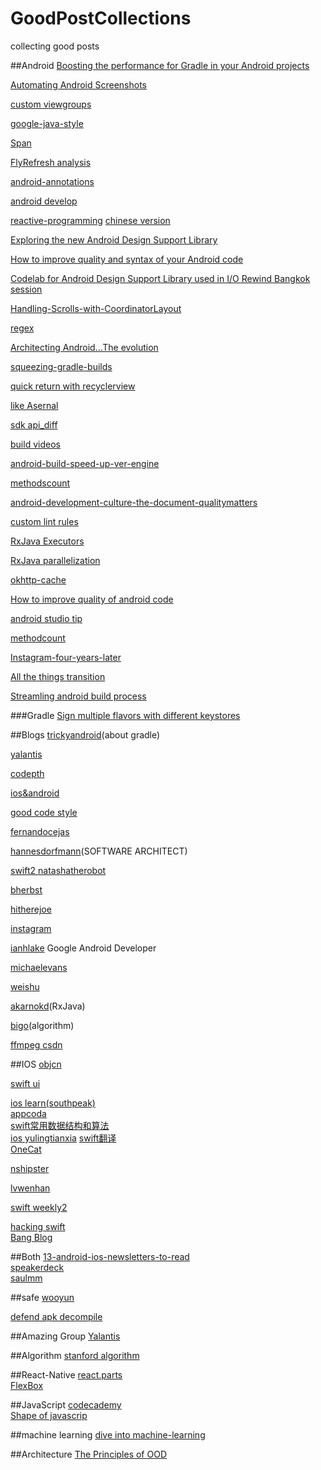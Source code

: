 # GoodPostCollections
collecting good posts

##Android
[Boosting the performance for Gradle in your Android projects](https://medium.com/@erikhellman/boosting-the-performance-for-gradle-in-your-android-projects-6d5f9e4580b6)   

[Automating Android Screenshots](https://medium.com/@swanhtet1992/automating-android-screenshots-5b7574c0621d)  

[custom viewgroups](https://sriramramani.wordpress.com/2015/05/06/custom-viewgroups/)  

[google-java-style](http://google-styleguide.googlecode.com/svn/trunk/javaguide.html)  

[Span](http://flavienlaurent.com/blog/2014/01/31/spans/)     

[FlyRefresh analysis](http://www.race604.com/flyrefresh/)   

[android-annotations](http://tools.android.com/tech-docs/support-annotations)  

[android develop](https://medium.com/google-developers)   

[reactive-programming](https://www.bignerdranch.com/blog/what-is-functional-reactive-programming/)  [chinese version](http://asce1885.gitbooks.io/android-rd-senior-advanced/content/)  

[Exploring the new Android Design Support   Library](https://medium.com/ribot-labs/exploring-the-new-android-design-support-library-b7cda56d2c32)    

[How to improve quality and syntax of your Android code](http://vincentbrison.com/2014/07/19/how-to-improve-quality-and-syntax-of-your-android-code/)  

[Codelab for Android Design Support Library used in I/O Rewind Bangkok   session](http://inthecheesefactory.com/blog/android-design-support-library-codelab/en)  

[Handling-Scrolls-with-CoordinatorLayout](https://guides.codepath.com/android/Handling-Scrolls-with-CoordinatorLayout)

[regex](http://deerchao.net/tutorials/regex/regex.htm)  

[Architecting Android…The evolution](http://fernandocejas.com/2015/07/18/architecting-android-the-evolution/)  

[squeezing-gradle-builds](http://saulmm.github.io/squeezing-gradle-builds/)  

[quick return with recyclerview](https://medium.com/@bherbst/quick-return-with-recyclerview-e70c8da9b4c1)  

[like Asernal](http://www.android-gems.com/)  

[sdk api_diff](http://developer.android.com/sdk/api_diff/23/changes.html)  

[build videos](https://yalantis.com/blog/video-recording-app-development-how-we-built-instagram-for-videos/)  

[android-build-speed-up-ver-engine](https://medium.com/@jsuch2362/android-build-speed-up-ver-english-c76890aa610#.elxkv5hp5)  

[methodscount](http://www.methodscount.com/)  

[android-development-culture-the-document-qualitymatters](http://artemzin.com/blog/android-development-culture-the-document-qualitymatters/)  

[custom lint rules](http://jeremie-martinez.com/2015/12/15/custom-lint-rules/)  

[RxJava Executors](http://tomstechnicalblog.blogspot.com/2016/02/rxjava-understanding-observeon-and.html)  

[RxJava parallelization](http://tomstechnicalblog.blogspot.com/2016/02/rxjava-maximizing-parallelization.html)  

[okhttp-cache](http://www.schibsted.pl/2016/02/hood-okhttps-cache/)  

[How to improve quality of android code](http://vincentbrison.com/2014/07/19/how-to-improve-quality-and-syntax-of-your-android-code/)  

[android studio tip](http://saulmm.github.io/the-powerful-android-studio)  

[methodcount](http://jeroenmols.com/blog/2016/05/06/methodcount/)  

[Instagram-four-years-later](https://engineering.instagram.com/instagram-android-four-years-later-927c166b0201#.euit2auwe)  

[All the things transition](https://medium.com/@andkulikov/animate-all-the-things-transitions-in-android-914af5477d50#.bdkmipsph)  

[Streamling android build process](https://medium.com/@jordanjoz/streamlining-eeros-android-build-process-6a870ef40a89#.scgdfn2i2)

###Gradle
[Sign multiple flavors with different keystores](http://blog.tunebrains.com/2015/10/02/gradle-multi-flavors-signing.html)

##Blogs
[trickyandroid](http://trickyandroid.com/)(about gradle)  

[yalantis](http://yalantis.com/blog/)  

[codepth](https://guides.codepath.com)  

[ios&android](http://www.raywenderlich.com/)

[good code style](http://blog.2baxb.me/)

[fernandocejas](http://fernandocejas.com/)  

[hannesdorfmann](http://hannesdorfmann.com/)(SOFTWARE ARCHITECT)  

[swift2 natashatherobot](http://natashatherobot.com/)     

[bherbst](https://medium.com/@bherbst)  

[hitherejoe](https://medium.com/@hitherejoe)  

[instagram](http://instagram-engineering.tumblr.com/)  

[ianhlake](https://medium.com/@ianhlake) Google Android Developer  

[michaelevans](http://michaelevans.org/)  

[weishu](http://weishu.me/)  

[akarnokd](http://akarnokd.blogspot.com/)(RxJava)  

[bigo](http://bigocheatsheet.com/)(algorithm)  

[ffmpeg csdn](http://blog.csdn.net/leixiaohua1020)

##IOS
[objcn](http://objccn.io/)  

[swift ui](http://www.raywenderlich.com/)  

[ios learn(southpeak)](http://southpeak.github.io/blog/archives/)  
[appcoda](http://www.appcoda.com/)  
[swift常用数据结构和算法](http://waynewbishop.com/swift)  
[ios yulingtianxia](http://yulingtianxia.com/)
[swift翻译](http://swift.gg/)  
[OneCat](http://swifter.tips/)

[nshipster](http://nshipster.com/)  

[lvwenhan](http://lvwenhan.com/)  

[swift weekly2](http://swiftsandbox.io/)  

[hacking swift](https://www.hackingwithswift.com/)  
[Bang Blog](http://blog.cnbang.net/)

##Both
[13-android-ios-newsletters-to-read](http://blog.instabug.com/2015/07/13-android-ios-newsletters-to-read/)    
[speakerdeck](https://speakerdeck.com/)  
[saulmm](http://saulmm.github.io/)

##safe
[wooyun](http://drops.wooyun.org/) 

[defend apk decompile](http://www.freebuf.com/tools/76884.html)  

##Amazing Group
[Yalantis](https://github.com/Yalantis)

##Algorithm
[stanford algorithm](http://web.stanford.edu/class/cs97si/)  

##React-Native
[react.parts](https://react.parts/native)  
[FlexBox](https://css-tricks.com/snippets/css/a-guide-to-flexbox/)

##JavaScript
[codecademy](https://www.codecademy.com/)  
[Shape of javascrip](http://browniefed.com/blog/the-shapes-of-react-native/)  

##machine learning
[dive into machine-learning](https://github.com/hangtwenty/dive-into-machine-learning)  

##Architecture
[The Principles of OOD](http://butunclebob.com/ArticleS.UncleBob.PrinciplesOfOod)  


